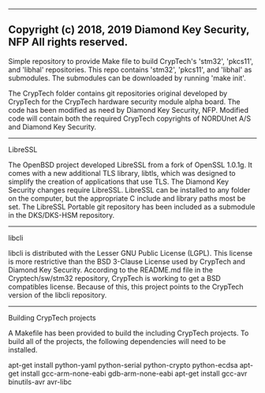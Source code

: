 -------------------------------------------------------------------------------
Copyright (c) 2018, 2019 Diamond Key Security, NFP
All rights reserved.
-------------------------------------------------------------------------------

Simple repository to provide Make file to build CrypTech's 'stm32', 'pkcs11',
and 'libhal' repositories. This repo contains 'stm32', 'pkcs11', and 'libhal'
as submodules. The submodules can be downloaded by running 'make init'.


The CrypTech folder contains git repositories original developed by CrypTech
for the CrypTech hardware security module alpha board. The code has been modified
as need by Diamond Key Security, NFP. Modified code will contain both the
required CrypTech copyrights of NORDUnet A/S and Diamond Key Security.

-------------------------------------------------------------------------------
LibreSSL

The OpenBSD project developed LibreSSL from a fork of OpenSSL 1.0.1g. It comes
with a new additional TLS library, libtls, which was designed to simplify the
creation of applications that use TLS. The Diamond Key Security changes require
LibreSSL. LibreSSL can be installed to any folder on the computer, but the
appropriate C include and library paths most be set. The LibreSSL Portable
git repository has been included as a submodule in the DKS/DKS-HSM repository.

-------------------------------------------------------------------------------
libcli

libcli is distributed with the Lesser GNU Public License (LGPL). This license
is more restrictive than the BSD 3-Clause License used by CrypTech and
Diamond Key Security. According to the README.md file in the Cryptech/sw/stm32
repository, CrypTech is working to get a BSD compatibles license. Because of
this, this project points to the CrypTech version of the libcli repository.

-------------------------------------------------------------------------------

Building CrypTech projects

A Makefile has been provided to build the including CrypTech projects.
To build all of the projects, the following dependencies will need to be
installed.

apt-get install python-yaml python-serial python-crypto python-ecdsa
apt-get install gcc-arm-none-eabi gdb-arm-none-eabi
apt-get install gcc-avr binutils-avr avr-libc
